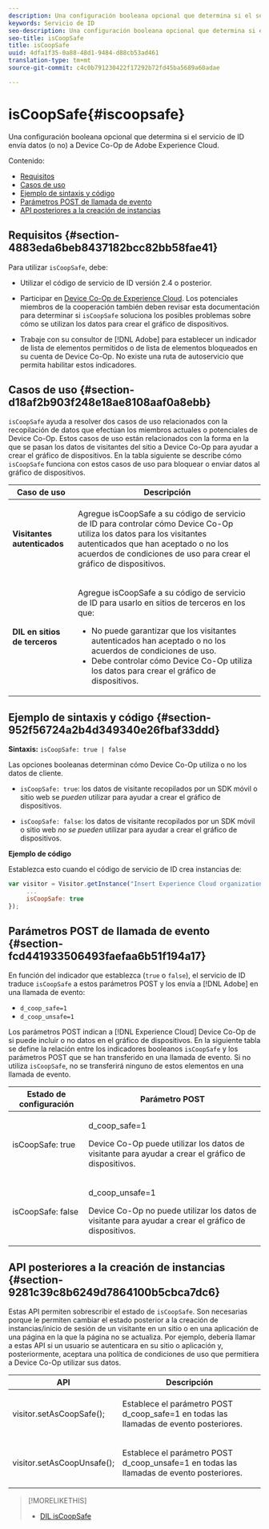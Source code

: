 ```yaml
---
description: Una configuración booleana opcional que determina si el servicio de ID envía datos (o no) a Device Co-Op de Adobe Experience Cloud.
keywords: Servicio de ID
seo-description: Una configuración booleana opcional que determina si el servicio de ID envía datos (o no) a Device Co-Op de Adobe Experience Cloud.
seo-title: isCoopSafe
title: isCoopSafe
uuid: 4dfa1f35-0a88-48d1-9484-d88cb53ad461
translation-type: tm+mt
source-git-commit: c4c0b791230422f17292b72fd45ba5689a60adae

---
```



# isCoopSafe{#iscoopsafe}

Una configuración booleana opcional que determina si el servicio de ID envía datos (o no) a Device Co-Op de Adobe Experience Cloud.

Contenido:

<ul class="simplelist"> 
 <li> <a href="../../library/function-vars/coopsafe.md#section-4883eda6beb8437182bcc82bb58fae41" format="dita" scope="local"> Requisitos </a> </li> 
 <li> <a href="../../library/function-vars/coopsafe.md#section-d18af2b903f248e18ae8108aaf0a8ebb" format="dita" scope="local"> Casos de uso </a> </li> 
 <li> <a href="../../library/function-vars/coopsafe.md#section-952f56724a2b4d349340e26fbaf33ddd" format="dita" scope="local"> Ejemplo de sintaxis y código </a> </li> 
 <li> <a href="../../library/function-vars/coopsafe.md#section-fcd441933506493faefaa6b51f194a17" format="dita" scope="local"> Parámetros POST de llamada de evento </a> </li> 
 <li> <a href="../../library/function-vars/coopsafe.md#section-9281c39c8b6249d7864100b5cbca7dc6" format="dita" scope="local"> API posteriores a la creación de instancias </a> </li> 
</ul>

## Requisitos {#section-4883eda6beb8437182bcc82bb58fae41}

Para utilizar `isCoopSafe`, debe:

* Utilizar el código de servicio de ID versión 2.4 o posterior.
* Participar en [Device Co-Op de Experience Cloud](https://marketing.adobe.com/resources/help/en_US/mcdc/). Los potenciales miembros de la cooperación también deben revisar esta documentación para determinar si `isCoopSafe` soluciona los posibles problemas sobre cómo se utilizan los datos para crear el gráfico de dispositivos.

* Trabaje con su consultor de [!DNL Adobe] para establecer un indicador de lista de elementos permitidos o de lista de elementos bloqueados en su cuenta de Device Co-Op. No existe una ruta de autoservicio que permita habilitar estos indicadores.

## Casos de uso {#section-d18af2b903f248e18ae8108aaf0a8ebb}

`isCoopSafe` ayuda a resolver dos casos de uso relacionados con la recopilación de datos que efectúan los miembros actuales o potenciales de Device Co-Op. Estos casos de uso están relacionados con la forma en la que se pasan los datos de visitantes del sitio a Device Co-Op para ayudar a crear el gráfico de dispositivos. En la tabla siguiente se describe cómo `isCoopSafe` funciona con estos casos de uso para bloquear o enviar datos al gráfico de dispositivos.

<table id="table_A24C63D2A21F47EDBAC8FA5E7BE888D8"> 
 <thead> 
  <tr> 
   <th colname="col1" class="entry"> Caso de uso </th> 
   <th colname="col2" class="entry"> Descripción </th> 
  </tr> 
 </thead>
 <tbody> 
  <tr> 
   <td colname="col1"> <p> <b>Visitantes autenticados</b> </p> </td> 
   <td colname="col2"> <p>Agregue <span class="codeph">isCoopSafe</span> a su código de servicio de ID para controlar cómo Device Co-Op utiliza los datos para los visitantes autenticados que han aceptado o no los acuerdos de condiciones de uso para crear el gráfico de dispositivos. </p> </td> 
  </tr> 
  <tr> 
   <td colname="col1"> <p> <b>DIL en sitios de terceros</b> </p> </td> 
   <td colname="col2"> <p>Agregue <span class="codeph">isCoopSafe</span> a su código de servicio de ID para usarlo en sitios de terceros en los que: </p> <p> 
     <ul id="ul_C27BB26510314834A2A7CD99D46DA4AC"> 
      <li id="li_4E6AE574F18646F09C0CF4553EEA1A9E">No puede garantizar que los visitantes autenticados han aceptado o no los acuerdos de condiciones de uso. </li> 
      <li id="li_26D0561BF32B4278B0A6B5082C17FED8">Debe controlar cómo Device Co-Op utiliza los datos para crear el gráfico de dispositivos. </li> 
     </ul> </p> </td> 
  </tr> 
 </tbody> 
</table>

## Ejemplo de sintaxis y código {#section-952f56724a2b4d349340e26fbaf33ddd}

**Sintaxis:** `isCoopSafe: true | false`

Las opciones booleanas determinan cómo Device Co-Op utiliza o no los datos de cliente.

* `isCoopSafe: true`: los datos de visitante recopilados por un SDK móvil o sitio web se *pueden* utilizar para ayudar a crear el gráfico de dispositivos.

* `isCoopSafe: false`: los datos de visitante recopilados por un SDK móvil o sitio web *no se pueden* utilizar para ayudar a crear el gráfico de dispositivos.

**Ejemplo de código**

Establezca esto cuando el código de servicio de ID crea instancias de:

```js
var visitor = Visitor.getInstance("Insert Experience Cloud organization ID here",{ 
     ... 
     isCoopSafe: true 
});
```

## Parámetros POST de llamada de evento  {#section-fcd441933506493faefaa6b51f194a17}

En función del indicador que establezca (`true` o `false`), el servicio de ID traduce `isCoopSafe` a estos parámetros POST y los envía a [!DNL Adobe] en una llamada de evento:

* `d_coop_safe=1`
* `d_coop_unsafe=1`

Los parámetros POST indican a [!DNL Experience Cloud] Device Co-Op de si puede incluir o no datos en el gráfico de dispositivos. En la siguiente tabla se define la relación entre los indicadores booleanos `isCoopSafe` y los parámetros POST que se han transferido en una llamada de evento. Si no utiliza `isCoopSafe`, no se transferirá ninguno de estos elementos en una llamada de evento.

<table id="table_0A544534CA904F4D9836A34B8C1EACBB"> 
 <thead> 
  <tr> 
   <th colname="col1" class="entry"> Estado de configuración </th> 
   <th colname="col2" class="entry"> Parámetro POST </th> 
  </tr> 
 </thead>
 <tbody> 
  <tr> 
   <td colname="col1"> <p> <span class="codeph"> isCoopSafe: true </span> </p> </td> 
   <td colname="col2"> <p> <span class="codeph"> d_coop_safe=1 </span> </p> <p>Device Co-Op puede utilizar los datos de visitante para ayudar a crear el gráfico de dispositivos. </p> </td> 
  </tr> 
  <tr> 
   <td colname="col1"> <p> <span class="codeph"> isCoopSafe: false </span> </p> </td> 
   <td colname="col2"> <p> <span class="codeph"> d_coop_unsafe=1 </span> </p> <p>Device Co-Op no puede utilizar los datos de visitante para ayudar a crear el gráfico de dispositivos. </p> </td> 
  </tr> 
 </tbody> 
</table>

## API posteriores a la creación de instancias  {#section-9281c39c8b6249d7864100b5cbca7dc6}

Estas API permiten sobrescribir el estado de `isCoopSafe`. Son necesarias porque le permiten cambiar el estado posterior a la creación de instancias/inicio de sesión de un visitante en un sitio o en una aplicación de una página en la que la página no se actualiza. Por ejemplo, debería llamar a estas API si un usuario se autenticara en su sitio o aplicación y, posteriormente, aceptara una política de condiciones de uso que permitiera a Device Co-Op utilizar sus datos.

<table id="table_BAA96B1F82BE48C3A61A1AF1367BA45C"> 
 <thead> 
  <tr> 
   <th colname="col1" class="entry"> API </th> 
   <th colname="col2" class="entry"> Descripción </th> 
  </tr> 
 </thead>
 <tbody> 
  <tr> 
   <td colname="col1"> <p> <span class="codeph"> visitor.setAsCoopSafe(); </span> </p> </td> 
   <td colname="col2"> <p>Establece el parámetro POST <span class="codeph">d_coop_safe=1</span> en todas las llamadas de evento posteriores. </p> </td> 
  </tr> 
  <tr> 
   <td colname="col1"> <p> <span class="codeph"> visitor.setAsCoopUnsafe(); </span> </p> </td> 
   <td colname="col2"> <p>Establece el parámetro POST <span class="codeph">d_coop_unsafe=1</span> en todas las llamadas de evento posteriores. </p> </td> 
  </tr> 
 </tbody> 
</table>

<!--
Wiki page https://wiki.corp.adobe.com/x/RCfFTg
-->

>[!MORELIKETHIS]
>
>* [DIL isCoopSafe](https://marketing.adobe.com/resources/help/en_US/aam/dil-coopsafe.html)

